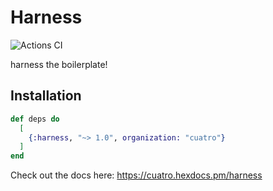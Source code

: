 # Harness

![Actions CI](https://github.com/NFIBrokerage/harness/workflows/Actions%20CI/badge.svg)

harness the boilerplate!

## Installation

```elixir
def deps do
  [
    {:harness, "~> 1.0", organization: "cuatro"}
  ]
end
```

Check out the docs here: https://cuatro.hexdocs.pm/harness

<!-- # Generated by Elixir.Gaas.Generators.Simple.Readme -->

